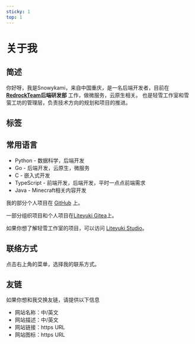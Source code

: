 ```yaml
---
sticky: 1
top: 1
---
```


# 关于我

## 简述
你好呀，我是Snowykami，来自中国重庆，是一名后端开发者，目前在 **[RedrockTeam](https://redrock.team)后端研发部** 工作，做微服务，云原生相关。
也是轻雪工作室和雪萤工坊的管理层，负责技术方向的规划和项目的推进。

## 标签
<TagsBar />

## 常用语言
- Python - 数据科学，后端开发
- Go - 后端开发，云原生，微服务
- C - 嵌入式开发
- TypeScript - 前端开发，后端开发，平时一点点前端需求
- Java - Minecraft相关内容开发

我的部分个人项目在 [GitHub](https://github.com/snowykami/) 上。

一部分组织项目和个人项目在[Liteyuki Gitea](https://git.liteyuki.icu/snowykami)上。

如果你想了解轻雪工作室的项目，可以访问 [Liteyuki Studio](https://liteyuki.icu)。

## 联络方式
点击右上角的菜单，选择我的联系方式。

## 友链
如果你想和我交换友链，请提供以下信息
- 网站名称：中/英文
- 网站描述：中/英文
- 网站链接：https URL
- 网站图标：https URL

<script setup lang="ts">
import TagsBar from './.vitepress/comps/TagsBar.vue'
</script>